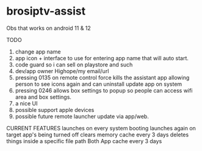 # brosiptv-assist
Obs that works on android 11 & 12




TODO
1. change app name
2. app icon + interface to use for entering app name  that will auto start.  
3. code guard so i can sell on playstore and such
4. dev/app owner Highope/my email/url
5. pressing 0135 on remote control force kills the assistant app allowing person to see icons again and can uninstall update app on system 
6. pressing 0246  allows box settings to popup so people can access wifi area and box settings. 
7. a nice UI
8. possible support apple devices
9. possible future remote launcher update via app/web.
   
CURRENT FEATURES
launches on every system booting
launches again on target app's being turned off
clears memory cache every 3 days
deletes things inside a specific file path
Both App cache every 3 days 
